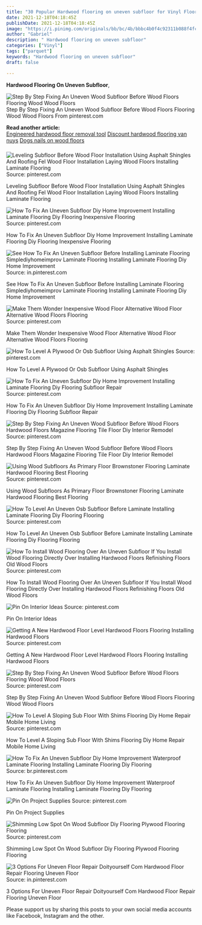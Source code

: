 ```yaml
---
title: "30 Popular Hardwood flooring on uneven subfloor for Vinyl Flooring"
date: 2021-12-18T04:18:45Z
publishDate: 2021-12-18T04:18:45Z
image: "https://i.pinimg.com/originals/bb/bc/4b/bbbc4b0f4c92311b088f4fc91240066e.jpg"
author: "Gabriel"
description: " Hardwood flooring on uneven subfloor"
categories: ["Vinyl"]
tags: ["parquet"]
keywords: "Hardwood flooring on uneven subfloor"
draft: false

---
```

<!-- Head tag Code -->
**Hardwood Flooring On Uneven Subfloor**, 

![Step By Step Fixing An Uneven Wood Subfloor Before Wood Floors Flooring Wood Wood Floors](https://i.pinimg.com/originals/0c/b6/47/0cb647afb2075b1c5657074be3acbb05.jpg "Step By Step Fixing An Uneven Wood Subfloor Before Wood Floors Flooring Wood Wood Floors")
Step By Step Fixing An Uneven Wood Subfloor Before Wood Floors Flooring Wood Wood Floors From pinterest.com

**Read another article:**  
[Engineered hardwood floor removal tool](/engineered-hardwood-floor-removal-tool/)
[Discount hardwood flooring van nuys](/discount-hardwood-flooring-van-nuys/)
[Dogs nails on wood floors](/dogs-nails-on-wood-floors/)




### 

 


![Leveling Subfloor Before Wood Floor Installation Using Asphalt Shingles And Roofing Fel Wood Floor Installation Laying Wood Floors Installing Laminate Flooring](https://i.ytimg.com/vi/5MwqcYvhAAo/maxresdefault.jpg "Leveling Subfloor Before Wood Floor Installation Using Asphalt Shingles And Roofing Fel Wood Floor Installation Laying Wood Floors Installing Laminate Flooring")
Source: pinterest.com

Leveling Subfloor Before Wood Floor Installation Using Asphalt Shingles And Roofing Fel Wood Floor Installation Laying Wood Floors Installing Laminate Flooring  

![How To Fix An Uneven Subfloor Diy Home Improvement Installing Laminate Flooring Diy Flooring Inexpensive Flooring](https://i.pinimg.com/originals/a1/0b/c5/a10bc515f666fdcb805581bee2fc4815.jpg "How To Fix An Uneven Subfloor Diy Home Improvement Installing Laminate Flooring Diy Flooring Inexpensive Flooring")
Source: pinterest.com

How To Fix An Uneven Subfloor Diy Home Improvement Installing Laminate Flooring Diy Flooring Inexpensive Flooring  

![See How To Fix An Uneven Subfloor Before Installing Laminate Flooring Simplediyhomeimprov Laminate Flooring Installing Laminate Flooring Diy Home Improvement](https://i.pinimg.com/originals/13/af/a7/13afa7970b08057bc8def96ba261bb10.jpg "See How To Fix An Uneven Subfloor Before Installing Laminate Flooring Simplediyhomeimprov Laminate Flooring Installing Laminate Flooring Diy Home Improvement")
Source: in.pinterest.com

See How To Fix An Uneven Subfloor Before Installing Laminate Flooring Simplediyhomeimprov Laminate Flooring Installing Laminate Flooring Diy Home Improvement  

![Make Them Wonder Inexpensive Wood Floor Alternative Wood Floor Alternative Wood Floors Flooring](https://i.pinimg.com/originals/83/5e/3c/835e3c849f883b6862bf4267d102585c.jpg "Make Them Wonder Inexpensive Wood Floor Alternative Wood Floor Alternative Wood Floors Flooring")
Source: pinterest.com

Make Them Wonder Inexpensive Wood Floor Alternative Wood Floor Alternative Wood Floors Flooring  

![How To Level A Plywood Or Osb Subfloor Using Asphalt Shingles](https://i.pinimg.com/474x/57/9a/a4/579aa40649d1a7a36c87c6166df88ea0--flooring-types-flooring-ideas.jpg "How To Level A Plywood Or Osb Subfloor Using Asphalt Shingles")
Source: pinterest.com

How To Level A Plywood Or Osb Subfloor Using Asphalt Shingles  

![How To Fix An Uneven Subfloor Diy Home Improvement Installing Laminate Flooring Diy Flooring Subfloor Repair](https://i.pinimg.com/originals/55/30/da/5530da405b0acb900e4959f6236b06fa.jpg "How To Fix An Uneven Subfloor Diy Home Improvement Installing Laminate Flooring Diy Flooring Subfloor Repair")
Source: pinterest.com

How To Fix An Uneven Subfloor Diy Home Improvement Installing Laminate Flooring Diy Flooring Subfloor Repair  

![Step By Step Fixing An Uneven Wood Subfloor Before Wood Floors Hardwood Floors Magazine Flooring Tile Floor Diy Interior Remodel](https://i.pinimg.com/originals/dd/e7/c1/dde7c14baf9b5a4d4dbca48c13ff5264.jpg "Step By Step Fixing An Uneven Wood Subfloor Before Wood Floors Hardwood Floors Magazine Flooring Tile Floor Diy Interior Remodel")
Source: pinterest.com

Step By Step Fixing An Uneven Wood Subfloor Before Wood Floors Hardwood Floors Magazine Flooring Tile Floor Diy Interior Remodel  

![Using Wood Subfloors As Primary Floor Brownstoner Flooring Laminate Hardwood Flooring Best Flooring](https://i.pinimg.com/originals/49/ab/89/49ab8925e7553ab1b0081cbf17ab8fca.jpg "Using Wood Subfloors As Primary Floor Brownstoner Flooring Laminate Hardwood Flooring Best Flooring")
Source: pinterest.com

Using Wood Subfloors As Primary Floor Brownstoner Flooring Laminate Hardwood Flooring Best Flooring  

![How To Level An Uneven Osb Subfloor Before Laminate Installing Laminate Flooring Diy Flooring Flooring](https://i.pinimg.com/originals/6e/ac/a0/6eaca043cdd54d672404f286fd49a908.jpg "How To Level An Uneven Osb Subfloor Before Laminate Installing Laminate Flooring Diy Flooring Flooring")
Source: pinterest.com

How To Level An Uneven Osb Subfloor Before Laminate Installing Laminate Flooring Diy Flooring Flooring  

![How To Install Wood Flooring Over An Uneven Subfloor If You Install Wood Flooring Directly Over Installing Hardwood Floors Refinishing Floors Old Wood Floors](https://i.pinimg.com/474x/20/0f/fc/200ffccda03f94bf5a58586d948762e7.jpg "How To Install Wood Flooring Over An Uneven Subfloor If You Install Wood Flooring Directly Over Installing Hardwood Floors Refinishing Floors Old Wood Floors")
Source: pinterest.com

How To Install Wood Flooring Over An Uneven Subfloor If You Install Wood Flooring Directly Over Installing Hardwood Floors Refinishing Floors Old Wood Floors  

![Pin On Interior Ideas](https://i.pinimg.com/474x/19/a2/86/19a2860cb3d2f1cd3dc5cc908afd9f37--plywood-floors-laminate-flooring.jpg "Pin On Interior Ideas")
Source: pinterest.com

Pin On Interior Ideas  

![Getting A New Hardwood Floor Level Hardwood Floors Flooring Installing Hardwood Floors](https://i.pinimg.com/originals/0a/32/82/0a3282aaa9ca5221147cd4e9b0f3dd3a.jpg "Getting A New Hardwood Floor Level Hardwood Floors Flooring Installing Hardwood Floors")
Source: pinterest.com

Getting A New Hardwood Floor Level Hardwood Floors Flooring Installing Hardwood Floors  

![Step By Step Fixing An Uneven Wood Subfloor Before Wood Floors Flooring Wood Wood Floors](https://i.pinimg.com/originals/0c/b6/47/0cb647afb2075b1c5657074be3acbb05.jpg "Step By Step Fixing An Uneven Wood Subfloor Before Wood Floors Flooring Wood Wood Floors")
Source: pinterest.com

Step By Step Fixing An Uneven Wood Subfloor Before Wood Floors Flooring Wood Wood Floors  

![How To Level A Sloping Sub Floor With Shims Flooring Diy Home Repair Mobile Home Living](https://i.pinimg.com/originals/3a/0d/85/3a0d85c6e7c08e1eee4535e5ffc2f10e.jpg "How To Level A Sloping Sub Floor With Shims Flooring Diy Home Repair Mobile Home Living")
Source: pinterest.com

How To Level A Sloping Sub Floor With Shims Flooring Diy Home Repair Mobile Home Living  

![How To Fix An Uneven Subfloor Diy Home Improvement Waterproof Laminate Flooring Installing Laminate Flooring Diy Flooring](https://i.pinimg.com/564x/9e/9f/fa/9e9ffaa5935a70fa19238b4f98cb0eda.jpg "How To Fix An Uneven Subfloor Diy Home Improvement Waterproof Laminate Flooring Installing Laminate Flooring Diy Flooring")
Source: br.pinterest.com

How To Fix An Uneven Subfloor Diy Home Improvement Waterproof Laminate Flooring Installing Laminate Flooring Diy Flooring  

![Pin On Project Supplies](https://i.pinimg.com/474x/d6/ef/84/d6ef844c71db7ba4bc79608b1dc3f904--leveling-subfloor-plywood-floors.jpg "Pin On Project Supplies")
Source: pinterest.com

Pin On Project Supplies  

![Shimming Low Spot On Wood Subfloor Diy Flooring Plywood Flooring Flooring](https://i.pinimg.com/originals/71/3c/0b/713c0b182d2aacf99e94580218979f5c.jpg "Shimming Low Spot On Wood Subfloor Diy Flooring Plywood Flooring Flooring")
Source: pinterest.com

Shimming Low Spot On Wood Subfloor Diy Flooring Plywood Flooring Flooring  

![3 Options For Uneven Floor Repair Doityourself Com Hardwood Floor Repair Flooring Uneven Floor](https://i.pinimg.com/originals/bb/bc/4b/bbbc4b0f4c92311b088f4fc91240066e.jpg "3 Options For Uneven Floor Repair Doityourself Com Hardwood Floor Repair Flooring Uneven Floor")
Source: in.pinterest.com

3 Options For Uneven Floor Repair Doityourself Com Hardwood Floor Repair Flooring Uneven Floor  

Please support us by sharing this posts to your own social media accounts like Facebook, Instagram and the other.

